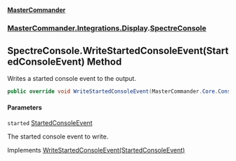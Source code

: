 #### [MasterCommander](MasterCommander.md 'MasterCommander')
### [MasterCommander.Integrations.Display](MasterCommander.Integrations.Display.md 'MasterCommander.Integrations.Display').[SpectreConsole](SpectreConsole.md 'MasterCommander.Integrations.Display.SpectreConsole')

## SpectreConsole.WriteStartedConsoleEvent(StartedConsoleEvent) Method

Writes a started console event to the output.

```csharp
public override void WriteStartedConsoleEvent(MasterCommander.Core.ConsoleEvents.StartedConsoleEvent started);
```
#### Parameters

<a name='MasterCommander.Integrations.Display.SpectreConsole.WriteStartedConsoleEvent(MasterCommander.Core.ConsoleEvents.StartedConsoleEvent).started'></a>

`started` [StartedConsoleEvent](StartedConsoleEvent.md 'MasterCommander.Core.ConsoleEvents.StartedConsoleEvent')

The started console event to write.

Implements [WriteStartedConsoleEvent(StartedConsoleEvent)](IConsole.WriteStartedConsoleEvent(StartedConsoleEvent).md 'MasterCommander.Core.Display.IConsole.WriteStartedConsoleEvent(MasterCommander.Core.ConsoleEvents.StartedConsoleEvent)')